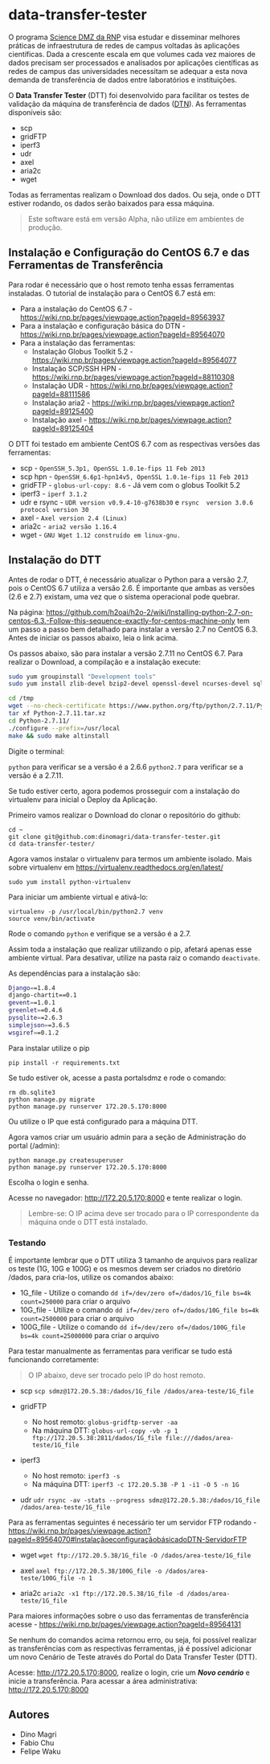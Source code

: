 # data-transfer-tester

O programa [Science DMZ da RNP](https://wiki.rnp.br/display/sciencedmz/Science+DMZ+Home) visa estudar e disseminar melhores práticas de infraestrutura de redes de campus voltadas às aplicações científicas. Dada a crescente escala em que volumes cada vez maiores de dados precisam ser processados e analisados por aplicações científicas as redes de campus das universidades necessitam se adequar a esta nova demanda de transferência de dados entre laboratórios e instituições.

O **Data Transfer Tester** (DTT) foi desenvolvido para facilitar os testes de validação da máquina de transferência de dados ([DTN](https://wiki.rnp.br/display/sciencedmz/DTN)). As ferramentas disponíveis são: 

* scp
* gridFTP
* iperf3
* udr
* axel
* aria2c
* wget

Todas as ferramentas realizam o Download dos dados. Ou seja, onde o DTT estiver rodando, os dados serão baixados para essa máquina.

> Este software está em versão Alpha, não utilize em ambientes de produção.

## Instalação e Configuração do CentOS 6.7 e das Ferramentas de Transferência

Para rodar é necessário que o host remoto tenha essas ferramentas instaladas. O tutorial de instalação para o CentOS 6.7 está em:

* Para a instalação do CentOS 6.7 - https://wiki.rnp.br/pages/viewpage.action?pageId=89563937
* Para a instalação e configuração básica do DTN - https://wiki.rnp.br/pages/viewpage.action?pageId=89564070
* Para a instalação das ferramentas:
	* Instalação Globus Toolkit 5.2 - https://wiki.rnp.br/pages/viewpage.action?pageId=89564077
	* Instalação SCP/SSH HPN - https://wiki.rnp.br/pages/viewpage.action?pageId=88110308
	* Instalação UDR - https://wiki.rnp.br/pages/viewpage.action?pageId=88111586
	* Instalação aria2 - https://wiki.rnp.br/pages/viewpage.action?pageId=89125400
	* Instalação axel - https://wiki.rnp.br/pages/viewpage.action?pageId=89125404

O DTT foi testado em ambiente CentOS 6.7 com as respectivas versões das ferramentas:

* scp - ```OpenSSH_5.3p1, OpenSSL 1.0.1e-fips 11 Feb 2013```
* scp hpn - ```OpenSSH_6.6p1-hpn14v5, OpenSSL 1.0.1e-fips 11 Feb 2013```
* gridFTP - ```globus-url-copy: 8.6``` - Já vem com o globus Toolkit 5.2
* iperf3 - ```iperf 3.1.2```
* udr e rsync - ```UDR version v0.9.4-10-g7638b30``` e ```rsync  version 3.0.6  protocol version 30```
* axel - ```Axel version 2.4 (Linux)```
* aria2c - ```aria2 versão 1.16.4```
* wget - ```GNU Wget 1.12 construído em linux-gnu.```


## Instalação do DTT

Antes de rodar o DTT, é necessário atualizar o Python para a versão 2.7, pois o CentOS 6.7 utiliza a versão 2.6. É importante que ambas as versões (2.6 e 2.7) existam, uma vez que o sistema operacional pode quebrar.

Na página: https://github.com/h2oai/h2o-2/wiki/Installing-python-2.7-on-centos-6.3.-Follow-this-sequence-exactly-for-centos-machine-only tem um passo a passo bem detalhado para instalar a versão 2.7 no CentOS 6.3. Antes de iniciar os passos abaixo, leia o link acima.

Os passos abaixo, são para instalar a versão 2.7.11 no CentOS 6.7. Para realizar o Download, a compilação e a instalação execute:

```bash
sudo yum groupinstall "Development tools"
sudo yum install zlib-devel bzip2-devel openssl-devel ncurses-devel sqlite-devel -y

cd /tmp
wget --no-check-certificate https://www.python.org/ftp/python/2.7.11/Python-2.7.11.tar.xz
tar xf Python-2.7.11.tar.xz
cd Python-2.7.11/
./configure --prefix=/usr/local
make && sudo make altinstall
```

Digite o terminal:

```python``` para verificar se a versão é a 2.6.6
```python2.7``` para verificar se a versão é a 2.7.11.


Se tudo estiver certo, agora podemos prosseguir com a instalação do virtualenv para inicial o Deploy da Aplicação.

Primeiro vamos realizar o Download do clonar o repositório do github:
```
cd ~ 
git clone git@github.com:dinomagri/data-transfer-tester.git
cd data-transfer-tester/
```
Agora vamos instalar o virtualenv para termos um ambiente isolado. Mais sobre virtualenv em https://virtualenv.readthedocs.org/en/latest/

```sudo yum install python-virtualenv```

Para iniciar um ambiente virtual e ativá-lo:

```
virtualenv -p /usr/local/bin/python2.7 venv
source venv/bin/activate
``` 

Rode o comando ```python``` e verifique se a versão é a 2.7.

Assim toda a instalação que realizar utilizando o pip, afetará apenas esse ambiente virtual. Para desativar, utilize na pasta raiz o comando ```deactivate```.

As dependências para a instalação são:

```bash
Django==1.8.4
django-chartit==0.1
gevent==1.0.1
greenlet==0.4.6
pysqlite==2.6.3
simplejson==3.6.5
wsgiref==0.1.2
```

Para instalar utilize o pip

```
pip install -r requirements.txt
```

Se tudo estiver ok, acesse a pasta portalsdmz e rode o comando:


```
rm db.sqlite3 
python manage.py migrate
python manage.py runserver 172.20.5.170:8000
```
Ou utilize o IP que está configurado para a máquina DTT.

Agora vamos criar um usuário admin para a seção de Administração do portal (/admin):

```
python manage.py createsuperuser
python manage.py runserver 172.20.5.170:8000
```

Escolha o login e senha.

Acesse no navegador: http://172.20.5.170:8000 e tente realizar o login.

> Lembre-se: O IP acima deve ser trocado para o IP correspondente da máquina onde o DTT está instalado.


### Testando

É importante lembrar que o DTT utiliza 3 tamanho de arquivos para realizar os teste (1G, 10G e 100G) e os mesmos devem ser criados no diretório /dados, para cria-los, utilize os comandos abaixo:

* 1G_file - Utilize o comando ```dd if=/dev/zero of=/dados/1G_file bs=4k count=250000``` para criar o arquivo
* 10G_file - Utilize o comando ```dd if=/dev/zero of=/dados/10G_file bs=4k count=2500000``` para criar o arquivo
* 100G_file - Utilize o comando ```dd if=/dev/zero of=/dados/100G_file bs=4k count=25000000``` para criar o arquivo

Para testar manualmente as ferramentas para verificar se tudo está funcionando corretamente:

> O IP abaixo, deve ser trocado pelo IP do host remoto.

* scp
```scp sdmz@172.20.5.38:/dados/1G_file /dados/area-teste/1G_file```

* gridFTP
	* No host remoto: ```globus-gridftp-server -aa```
	* Na máquina DTT: ```globus-url-copy -vb -p 1 ftp://172.20.5.38:2811/dados/1G_file file:///dados/area-teste/1G_file```

* iperf3
	* No host remoto: ```iperf3 -s```
	* Na máquina DTT: ```iperf3 -c 172.20.5.38 -P 1 -i1 -O 5 -n 1G```

* udr
```udr rsync -av -stats --progress sdmz@172.20.5.38:/dados/1G_file /dados/area-teste/1G_file```

Para as ferramentas seguintes é necessário ter um servidor FTP rodando - https://wiki.rnp.br/pages/viewpage.action?pageId=89564070#InstalaçãoeconfiguraçãobásicadoDTN-ServidorFTP

* wget 
```wget ftp://172.20.5.38/1G_file -O /dados/area-teste/1G_file```

* axel
```axel ftp://172.20.5.38/100G_file -o /dados/area-teste/100G_file -n 1```

* aria2c
```aria2c -x1 ftp://172.20.5.38/1G_file -d /dados/area-teste/1G_file```

Para maiores informações sobre o uso das ferramentas de transferência acesse - https://wiki.rnp.br/pages/viewpage.action?pageId=89564131

Se nenhum do comandos acima retornou erro, ou seja, foi possível realizar as transferências com as respectivas ferramentas, já é possível adicionar um novo Cenário de Teste através do Portal do Data Transfer Tester (DTT).

Acesse: http://172.20.5.170:8000, realize o login, crie um ***Novo cenário*** e inicie a transferência.
Para acessar a área administrativa: http://172.20.5.170:8000


## Autores

- Dino Magri
- Fabio Chu
- Felipe Waku